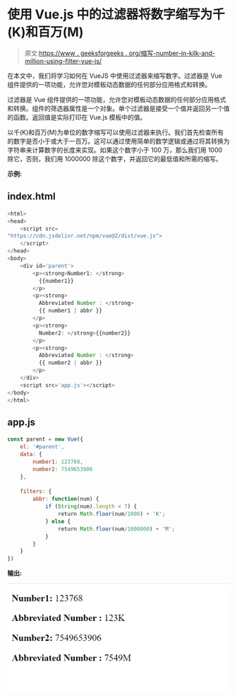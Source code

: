 # 使用 Vue.js 中的过滤器将数字缩写为千(K)和百万(M)

> 原文:[https://www . geeksforgeeks . org/缩写-number-in-kilk-and-million-using-filter-vue-js/](https://www.geeksforgeeks.org/abbreviate-number-in-kilok-and-millionm-using-filter-vue-js/)

在本文中，我们将学习如何在 VueJS 中使用过滤器来缩写数字。过滤器是 Vue 组件提供的一项功能，允许您对模板动态数据的任何部分应用格式和转换。

过滤器是 Vue 组件提供的一项功能，允许您对模板动态数据的任何部分应用格式和转换。组件的筛选器属性是一个对象。单个过滤器是接受一个值并返回另一个值的函数。返回值是实际打印在 Vue.js 模板中的值。

以千(K)和百万(M)为单位的数字缩写可以使用过滤器来执行。我们首先检查所有的数字是否小于或大于一百万。这可以通过使用简单的数学逻辑或通过将其转换为字符串来计算数字的长度来实现。如果这个数字小于 100 万，那么我们用 1000 除它，否则，我们用 1000000 除这个数字，并返回它的最低值和所需的缩写。

**示例:**

## index.html

```js
<html>
<head>
    <script src=
"https://cdn.jsdelivr.net/npm/vue@2/dist/vue.js">
    </script>
</head>
<body>
    <div id='parent'>
        <p><strong>Number1: </strong>
          {{number1}}
        </p>
        <p><strong>
          Abbreviated Number : </strong>
          {{ number1 | abbr }}
        </p>
        <p><strong>
          Number2: </strong>{{number2}}
        </p>
        <p><strong>
          Abbreviated Number : </strong>
          {{ number2 | abbr }}
        </p>
    </div>
    <script src='app.js'></script>
</body>
</html>
```

## app.js

```js
const parent = new Vue({
    el: '#parent',
    data: {
        number1: 123768,
        number2: 7549653906
    },

    filters: {
        abbr: function(num) {
            if (String(num).length < 7) {
                return Math.floor(num/1000) + 'K';
            } else {
                return Math.floor(num/1000000) + 'M';
            }
        }
    }
})
```

**输出:**

![](img/aec4c03805ae54601fdea0e0ca8505f3.png)